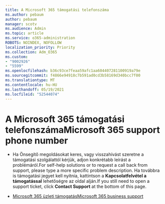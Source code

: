 ```yaml
---
title: A Microsoft 365 támogatási telefonszáma
ms.author: pebaum
author: pebaum
manager: scotv
ms.audience: Admin
ms.topic: article
ms.service: o365-administration
ROBOTS: NOINDEX, NOFOLLOW
localization_priority: Priority
ms.collection: Adm_O365
ms.custom:
- "9002926"
- "5599"
ms.openlocfilehash: b36c93ce7feaa59afc1aa604407281100919a79e
ms.sourcegitcommit: f4866e94918c7b591ad0cd3b58169d340bcc7f00
ms.translationtype: MT
ms.contentlocale: hu-HU
ms.lasthandoff: 05/19/2021
ms.locfileid: "52544074"
---
```

# <a name="microsoft-365-support-phone-number"></a><span data-ttu-id="a29d2-102">A Microsoft 365 támogatási telefonszáma</span><span class="sxs-lookup"><span data-stu-id="a29d2-102">Microsoft 365 support phone number</span></span>

- <span data-ttu-id="a29d2-103">Ha Önsegítő megoldásokat keres, vagy visszahívást szeretne a támogatási szolgálattól kérjük, adjon konkrétabb leírást a problémáról.</span><span class="sxs-lookup"><span data-stu-id="a29d2-103">For self-help solutions or to request a call back from support, please type a more specific problem description.</span></span>  <span data-ttu-id="a29d2-104">Ha továbbra is támogatási jegyet kell nyitnia, kattintson a **Kapcsolatfelvétel a támogatással** lehetőségre az oldal alján.</span><span class="sxs-lookup"><span data-stu-id="a29d2-104">If you still need to open a support ticket, click **Contact Support** at the bottom of this page.</span></span>

- [<span data-ttu-id="a29d2-105">Microsoft 365 üzleti támogatás</span><span class="sxs-lookup"><span data-stu-id="a29d2-105">Microsoft 365 business support</span></span>](https://go.microsoft.com/fwlink/p/?linkid=518322)
